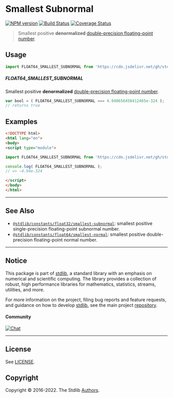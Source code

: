 <!--

@license Apache-2.0

Copyright (c) 2018 The Stdlib Authors.

Licensed under the Apache License, Version 2.0 (the "License");
you may not use this file except in compliance with the License.
You may obtain a copy of the License at

   http://www.apache.org/licenses/LICENSE-2.0

Unless required by applicable law or agreed to in writing, software
distributed under the License is distributed on an "AS IS" BASIS,
WITHOUT WARRANTIES OR CONDITIONS OF ANY KIND, either express or implied.
See the License for the specific language governing permissions and
limitations under the License.

-->

# Smallest Subnormal

[![NPM version][npm-image]][npm-url] [![Build Status][test-image]][test-url] [![Coverage Status][coverage-image]][coverage-url] <!-- [![dependencies][dependencies-image]][dependencies-url] -->

> Smallest positive **denormalized** [double-precision floating-point number][ieee754].



<section class="usage">

## Usage

<!-- eslint-disable id-length -->

```javascript
import FLOAT64_SMALLEST_SUBNORMAL from 'https://cdn.jsdelivr.net/gh/stdlib-js/constants-float64-smallest-subnormal@esm/index.mjs';
```

##### FLOAT64_SMALLEST_SUBNORMAL

Smallest positive **denormalized** [double-precision floating-point number][ieee754].

<!-- eslint-disable id-length -->

```javascript
var bool = ( FLOAT64_SMALLEST_SUBNORMAL === 4.940656458412465e-324 );
// returns true
```

</section>

<!-- /.usage -->

<section class="examples">

## Examples

<!-- TODO: better example -->

<!-- eslint no-undef: "error" -->

<!-- eslint-disable id-length -->

```html
<!DOCTYPE html>
<html lang="en">
<body>
<script type="module">

import FLOAT64_SMALLEST_SUBNORMAL from 'https://cdn.jsdelivr.net/gh/stdlib-js/constants-float64-smallest-subnormal@esm/index.mjs';

console.log( FLOAT64_SMALLEST_SUBNORMAL );
// => ~4.94e-324

</script>
</body>
</html>
```

</section>

<!-- /.examples -->

<!-- Section for related `stdlib` packages. Do not manually edit this section, as it is automatically populated. -->

<section class="related">

* * *

## See Also

-   <span class="package-name">[`@stdlib/constants/float32/smallest-subnormal`][@stdlib/constants/float32/smallest-subnormal]</span><span class="delimiter">: </span><span class="description">smallest positive single-precision floating-point subnormal number.</span>
-   <span class="package-name">[`@stdlib/constants/float64/smallest-normal`][@stdlib/constants/float64/smallest-normal]</span><span class="delimiter">: </span><span class="description">smallest positive double-precision floating-point normal number.</span>

</section>

<!-- /.related -->

<!-- Section for all links. Make sure to keep an empty line after the `section` element and another before the `/section` close. -->


<section class="main-repo" >

* * *

## Notice

This package is part of [stdlib][stdlib], a standard library with an emphasis on numerical and scientific computing. The library provides a collection of robust, high performance libraries for mathematics, statistics, streams, utilities, and more.

For more information on the project, filing bug reports and feature requests, and guidance on how to develop [stdlib][stdlib], see the main project [repository][stdlib].

#### Community

[![Chat][chat-image]][chat-url]

---

## License

See [LICENSE][stdlib-license].


## Copyright

Copyright &copy; 2016-2022. The Stdlib [Authors][stdlib-authors].

</section>

<!-- /.stdlib -->

<!-- Section for all links. Make sure to keep an empty line after the `section` element and another before the `/section` close. -->

<section class="links">

[npm-image]: http://img.shields.io/npm/v/@stdlib/constants-float64-smallest-subnormal.svg
[npm-url]: https://npmjs.org/package/@stdlib/constants-float64-smallest-subnormal

[test-image]: https://github.com/stdlib-js/constants-float64-smallest-subnormal/actions/workflows/test.yml/badge.svg?branch=main
[test-url]: https://github.com/stdlib-js/constants-float64-smallest-subnormal/actions/workflows/test.yml?query=branch:main

[coverage-image]: https://img.shields.io/codecov/c/github/stdlib-js/constants-float64-smallest-subnormal/main.svg
[coverage-url]: https://codecov.io/github/stdlib-js/constants-float64-smallest-subnormal?branch=main

<!--

[dependencies-image]: https://img.shields.io/david/stdlib-js/constants-float64-smallest-subnormal.svg
[dependencies-url]: https://david-dm.org/stdlib-js/constants-float64-smallest-subnormal/main

-->

[chat-image]: https://img.shields.io/gitter/room/stdlib-js/stdlib.svg
[chat-url]: https://gitter.im/stdlib-js/stdlib/

[stdlib]: https://github.com/stdlib-js/stdlib

[stdlib-authors]: https://github.com/stdlib-js/stdlib/graphs/contributors

[umd]: https://github.com/umdjs/umd
[es-module]: https://developer.mozilla.org/en-US/docs/Web/JavaScript/Guide/Modules

[deno-url]: https://github.com/stdlib-js/constants-float64-smallest-subnormal/tree/deno
[umd-url]: https://github.com/stdlib-js/constants-float64-smallest-subnormal/tree/umd
[esm-url]: https://github.com/stdlib-js/constants-float64-smallest-subnormal/tree/esm
[branches-url]: https://github.com/stdlib-js/constants-float64-smallest-subnormal/blob/main/branches.md

[stdlib-license]: https://raw.githubusercontent.com/stdlib-js/constants-float64-smallest-subnormal/main/LICENSE

[ieee754]: https://en.wikipedia.org/wiki/IEEE_754-1985

<!-- <related-links> -->

[@stdlib/constants/float32/smallest-subnormal]: https://github.com/stdlib-js/constants-float32-smallest-subnormal/tree/esm

[@stdlib/constants/float64/smallest-normal]: https://github.com/stdlib-js/constants-float64-smallest-normal/tree/esm

<!-- </related-links> -->

</section>

<!-- /.links -->
